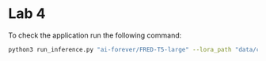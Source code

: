 # Lab 4

To check the application run the following command:

```bash
python3 run_inference.py "ai-forever/FRED-T5-large" --lora_path "data/checkpoint-fred-t5-large-lora-30000"
```
